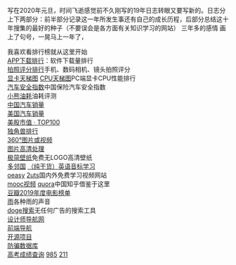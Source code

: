 写在2020年元旦，时间飞逝感觉前不久刚写的19年日志转眼又要写新的。日志分上下两部分：前半部分记录这一年所发生事还有自己的成长历程，后部分总结这十年搜集的最好的种子（不要误会是各方面有关知识学习的网站）
三年多的感情 画上了句号，一晃马上一年了，

我喜欢看排行榜就从这里开始  
[APP下载排行](https://www.qimai.cn/rank/globalrank)：软件下载量排行  
[拍照评分排行](https://www.dxomark.com/cn/)手机、数码相机、镜头拍照评分  
[显卡天梯图](https://www.mydrivers.com/zhuanti/tianti/gpu/index.html)
[CPU天梯图](https://www.mydrivers.com/zhuanti/tianti/cpu/index.html)PC端显卡CPU性能排行  
[汽车安全指数](http://ciasi.org.cn/home/safety/index/typeid/15.html)中国保险汽车安全指数  
[小熊油耗](http://www.xiaoxiongyouhao.com)油耗评测  
[中国汽车销量](https://m.gasgoo.com/qcxl)  
[美国汽车销量](https://www.marklines.com/cn/statistics/flash_sales/salesfig_usa_2019)  
[美股市值 ‧ TOP100](https://tophub.today/n/aqeEaZVe9R)  
[独角兽排行](https://tophub.today/n/qndg1gWoLl)  
[360°图片或视频](https://www.airpano.com)  
[图片高清处理](https://bigjpg.com)  
[极简壁纸](https://bz.zzzmh.cn)免费无LOGO高清壁纸  
[多邻国](http://www.duolingo.cn)
[（纯干货）英语音标学习](https://www.bilibili.com/video/av47522084/?p=1)  
[oeasy](http://oeasy.org)
[2uts](https://2uts.com/)国内外免费学习视频网站  
[mooc视频](https://www.edukatico.org/en/courses)
[quora](https://www.quora.com)中国知乎借鉴于这里  
[豆瓣2019年度电影榜单](https://movie.douban.com/annual/2019?source=navigation)  
[雨](https://rainymood.com/)各种雨的声音  
[doge搜索](https://www.dogedoge.com/)无任何广告的搜索工具  
[设计师导航网](https://www.seeseed.com/)  
[前端导航](https://www.frontendjs.com/)  
[开源项目](https://github.com/kon9chunkit/GitHub-Chinese-Top-Charts)  
[防骗数据库](http://www.fpsjk.com/)  
[高考成绩查询](http://www.199it.com/gkcf) [985](http://www.eol.cn/e_html/gk/gxmdold/985.shtml) [211](http://www.eol.cn/e_html/gk/gxmdold/211.shtml)  
